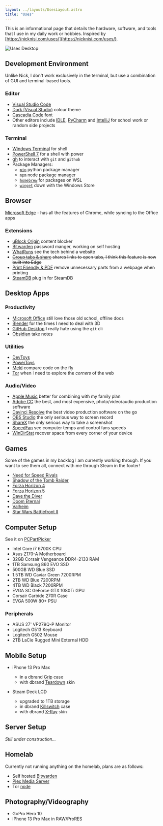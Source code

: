 ```yaml
---
layout: ../layouts/UsesLayout.astro
title: "Uses"
---
```


This is an informational page that details the hardware, software, and tools that I use in my daily work or hobbies. Inspired by [https://nicknisi.com/uses/](https://nicknisi.com/uses/).

![Uses Desktop](/assets/imgs/uses-desktop.png)

## Development Environment

Unlike Nick, I don't work exclusively in the terminal, but use a combination of GUI and terminal-based tools.

### Editor

-   [Visual Studio Code](https://code.visualstudio.com/)
-   [Dark (Visual Studio)](https://vscodethemes.com/e/ms-vscode.cpptools-themes/2017-dark-visual-studio-cc?language=javascript) colour theme
-   [Cascadia Code](https://github.com/microsoft/cascadia-code) font
-   Other editors include [IDLE](https://www.python.org/downloads/), [PyCharm](https://www.jetbrains.com/pycharm/) and [IntelliJ](https://www.jetbrains.com/idea/) for school work or random side projects

### Terminal

-   [Windows Terminal](https://github.com/microsoft/terminal) for shell
-   [PowerShell 7](https://github.com/PowerShell/PowerShell) for a shell with power
-   [gh](https://github.com/cli/cli) to interact with `git` and `github`
-   Package Managers:
    -   [`pip`](https://pypi.org/project/pip/) python package manager
    -   [`npm`](https://www.npmjs.com/) node package manager
    -   [`homebrew`](https://brew.sh/) for packages on WSL
    -   [`winget`](https://github.com/microsoft/winget-cli) down with the Windows Store

## Browser

[Microsoft Edge](https://www.microsoft.com/en-us/edge/download?form=MA13FJ) - has all the features of Chrome, while syncing to the Office apps

### Extensions

-   [uBlock Origin](https://ublockorigin.com/) content blocker
-   [Bitwarden](https://bitwarden.com/) password manger, working on self hosting
-   [WhatRuns](https://www.whatruns.com/) see the tech behind a website
-   ~~[Group tabs & share]() shares links to open tabs, I think this feature is now built into Edge~~
-   [Print Friendly & PDF](https://microsoftedge.microsoft.com/addons/detail/print-friendly-pdf/nhiebejbpolmpkikgbijamagibifhjib) remove unnecessary parts from a webpage when printing
-   [SteamDB](https://microsoftedge.microsoft.com/addons/detail/steamdb/hjknpdomhlodgaebegjopkmfafjpbblg) plug in for SteamDB

## Desktop Apps

### Productivity

-   [Microsoft Office](https://www.microsoft.com/en-ca/microsoft-365/free-office-online-for-the-web) still love those old school, offline docs
-   [Blender](https://www.blender.org/) for the times I need to deal with 3D
-   [GitHub Desktop](https://github.com/apps/desktop) I really hate using the `git` cli
-   [Obsidian](https://obsidian.md/) take notes

### Utilities

-   [DevToys](https://devtoys.app/)
-   [PowerToys](https://github.com/microsoft/PowerToys)
-   [Meld](https://meldmerge.org/) compare code on the fly
-   [Tor](https://www.torproject.org/) when I need to explore the _corners_ of the web

### Audio/Video

-   [Apple Music](https://music.apple.com/) better for combining with my family plan
-   [Adobe CC](https://www.adobe.com/creativecloud.html) the best, and most expensive, photo/video/audio production software
-   [Davinci Resolve](https://www.blackmagicdesign.com/products/davinciresolve) the best video production software on the go
-   [OBS Studio](https://obsproject.com/) the only serious way to screen record
-   [ShareX](https://getsharex.com/) the only serious way to take a screenshot
-   [SpeedFan](https://www.almico.com/sfdownload.php) see computer temps and control fans speeds
-   [WinDirStat](https://windirstat.net/) recover space from every corner of your device

## Games

Some of the games in my backlog I am currently working through. If you want to see them all, connect with me through Steam in the footer!

-   [Need for Speed Rivals](https://store.steampowered.com/app/1262600)
-   [Shadow of the Tomb Raider](https://store.steampowered.com/app/750920)
-   [Forza Horizon 4](https://store.steampowered.com/app/1293830)
-   [Forza Horizon 5](https://store.steampowered.com/app/1551360)
-   [Dave the Diver](https://store.steampowered.com/app/1868140)
-   [Doom Eternal](https://store.steampowered.com/app/782330)
-   [Valheim](https://store.steampowered.com/app/892970)
-   [Star Wars Battlefront II](https://store.steampowered.com/app/1237950)

## Computer Setup

See it on [PCPartPicker](https://pcpartpicker.com/user/willtheornageguy/saved/zLmhjX)

-   Intel Core i7 6700K CPU
-   Asus Z170-A Motherboard
-   32GB Corsair Vengeance DDR4-2133 RAM
-   1TB Samsung 860 EVO SSD
-   500GB WD Blue SSD
-   1.5TB WD Caviar Green 7200RPM
-   2TB WD Blue 7200RPM
-   4TB WD Black 7200RPM
-   EVGA SC GeForce GTX 1080Ti GPU
-   Corsair Carbide 270R Case
-   EVGA 500W 80+ PSU

### Peripherals

-   ASUS 27' VP279Q-P Monitor
-   Logitech G513 Keyboard
-   Logitech G502 Mouse
-   2TB LaCie Rugged Mini External HDD

## Mobile Setup

-   iPhone 13 Pro Max

    -   in a dbrand [Grip](https://dbrand.com/shop/devices/apple-iphone-cases) case
    -   with dbrand [Teardown](https://dbrand.com/shop/limited-edition/teardown) skin

-   Steam Deck LCD
    -   upgraded to 1TB storage
    -   in dbrand [Killswitch](https://dbrand.com/shop/grip/steam-deck-cases) case
    -   with dbrand [X-Ray](https://dbrand.com/shop/limited-edition/x-ray) skin

## Server Setup

_Still under construction..._

## Homelab

Currently not running anything on the homelab, plans are as follows:

-   Self hosted [Bitwarden](https://bitwarden.com/help/hosting-faqs/)
-   [Plex Media Server](https://support.plex.tv/articles/200264746-quick-start-step-by-step-guides/)
-   Tor [node](https://blog.torproject.org/new-guide-running-tor-relay/)

## Photography/Videography

-   GoPro Hero 10
-   iPhone 13 Pro Max in RAW/ProRES
